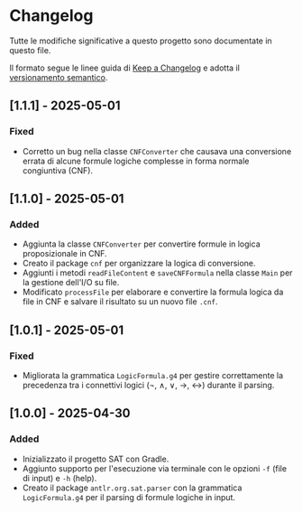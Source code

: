 # Changelog

Tutte le modifiche significative a questo progetto sono documentate in questo file.

Il formato segue le linee guida di [Keep a Changelog](https://keepachangelog.com/it-IT/1.0.0/)
e adotta il [versionamento semantico](https://semver.org/lang/it/).

## [1.1.1] - 2025-05-01
### Fixed
- Corretto un bug nella classe `CNFConverter` che causava una conversione errata di alcune formule logiche complesse in forma normale congiuntiva (CNF).

## [1.1.0] - 2025-05-01
### Added
- Aggiunta la classe `CNFConverter` per convertire formule in logica proposizionale in CNF.
- Creato il package `cnf` per organizzare la logica di conversione.
- Aggiunti i metodi `readFileContent` e `saveCNFFormula` nella classe `Main` per la gestione dell'I/O su file.
- Modificato `processFile` per elaborare e convertire la formula logica da file in CNF e salvare il risultato su un nuovo file `.cnf`.

## [1.0.1] - 2025-05-01
### Fixed
- Migliorata la grammatica `LogicFormula.g4` per gestire correttamente la precedenza tra i connettivi logici (¬, ∧, ∨, →, ↔) durante il parsing.

## [1.0.0] - 2025-04-30
### Added
- Inizializzato il progetto SAT con Gradle.
- Aggiunto supporto per l'esecuzione via terminale con le opzioni `-f` (file di input) e `-h` (help).
- Creato il package `antlr.org.sat.parser` con la grammatica `LogicFormula.g4` per il parsing di formule logiche in input.
